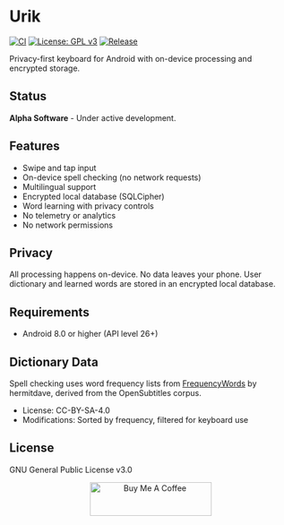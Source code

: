 # Urik

[![CI](https://github.com/urikdev/Urik/actions/workflows/ci.yml/badge.svg)](https://github.com/urikdev/Urik/actions)
[![License: GPL v3](https://img.shields.io/badge/License-GPLv3-blue.svg)](https://www.gnu.org/licenses/gpl-3.0)
[![Release](https://img.shields.io/github/v/release/urikdev/Urik?include_prereleases)](https://github.com/urikdev/Urik/releases)

Privacy-first keyboard for Android with on-device processing and encrypted storage.

## Status

**Alpha Software** - Under active development.

## Features

- Swipe and tap input
- On-device spell checking (no network requests)
- Multilingual support
- Encrypted local database (SQLCipher)
- Word learning with privacy controls
- No telemetry or analytics
- No network permissions

## Privacy

All processing happens on-device. No data leaves your phone. User dictionary and learned words are stored in an encrypted local database.

## Requirements

- Android 8.0 or higher (API level 26+)

## Dictionary Data

Spell checking uses word frequency lists from [FrequencyWords](https://github.com/hermitdave/FrequencyWords) by hermitdave, derived from the OpenSubtitles corpus.

- License: CC-BY-SA-4.0
- Modifications: Sorted by frequency, filtered for keyboard use

## License

GNU General Public License v3.0

<p align="center"><a href="https://www.buymeacoffee.com/urikdevelopment" target="_blank"><img src="https://cdn.buymeacoffee.com/buttons/v2/default-yellow.png" alt="Buy Me A Coffee" style="height: 60px !important;width: 217px !important;" ></a></p>